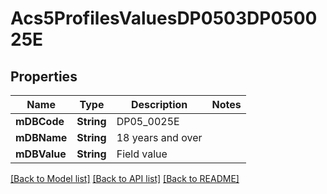 # Acs5ProfilesValuesDP0503DP050025E

## Properties
Name | Type | Description | Notes
------------ | ------------- | ------------- | -------------
**mDBCode** | **String** | DP05_0025E | 
**mDBName** | **String** | 18 years and over | 
**mDBValue** | **String** | Field value | 

[[Back to Model list]](../README.md#documentation-for-models) [[Back to API list]](../README.md#documentation-for-api-endpoints) [[Back to README]](../README.md)


